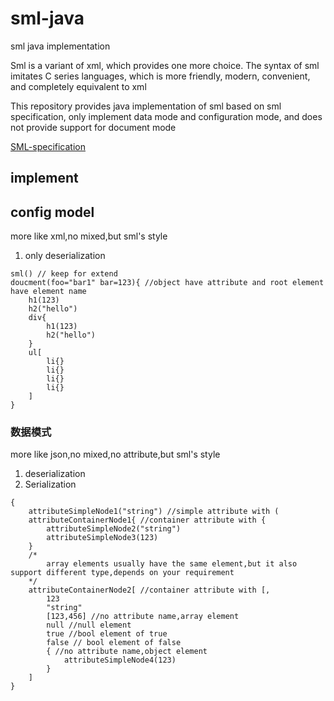 # sml-java

sml java implementation

Sml is a variant of xml, which provides one more choice.
The syntax of sml imitates C series languages,
which is more friendly, modern, convenient, and completely equivalent to xml

This repository provides java implementation of sml based on sml specification,
only implement data mode and configuration mode,
and does not provide support for document mode

[SML-specification](https://github.com/super-simple/SML-specification)

## implement

## config model

more like xml,no mixed,but sml's style

1. only deserialization

```text
sml() // keep for extend
doucment(foo="bar1" bar=123){ //object have attribute and root element have element name
    h1(123)
    h2("hello")
    div{
        h1(123)
        h2("hello")
    }
    ul[
        li{}
        li{}
        li{}
        li{}
    ]
}
```

### 数据模式

more like json,no mixed,no attribute,but sml's style

1. deserialization
2. Serialization

```text
{
    attributeSimpleNode1("string") //simple attribute with (
    attributeContainerNode1{ //container attribute with {
        attributeSimpleNode2("string")
        attributeSimpleNode3(123)
    }
    /*
        array elements usually have the same element,but it also support different type,depends on your requirement
    */
    attributeContainerNode2[ //container attribute with [,
        123
        "string"
        [123,456] //no attribute name,array element
        null //null element
        true //bool element of true
        false // bool element of false
        { //no attribute name,object element
            attributeSimpleNode4(123)
        }
    ]
}
```